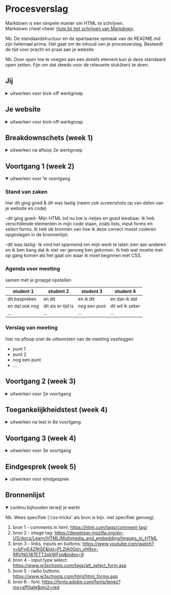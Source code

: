 # Procesverslag
Markdown is een simpele manier om HTML te schrijven.  
Markdown cheat cheet: [Hulp bij het schrijven van Markdown](https://github.com/adam-p/markdown-here/wiki/Markdown-Cheatsheet).

Nb. De standaardstructuur en de spartaanse opmaak van de README.md zijn helemaal prima. Het gaat om de inhoud van je procesverslag. Besteedt de tijd voor pracht en praal aan je website.

Nb. Door *open* toe te voegen aan een *details* element kun je deze standaard open zetten. Fijn om dat steeds voor de relevante stuk(ken) te doen.





## Jij

<details>
<summary>uitwerken voor kick-off werkgroep</summary>

### Auteur:
Jaclyn Karsseboom

#### Je startniveau:
Blauwe piste

#### Je focus:
Responsive
 
</details>





## Je website

<details>
<summary>uitwerken voor kick-off werkgroep</summary>

### Je opdracht:
https://www.thesill.com/

#### Screenshot(s) van de eerste pagina (small screen): 
Homepagina 
<img src="images/homepage.png" width="375px" alt="homepagina met een overzicht van alle planten">

#### Screenshot(s) van de tweede pagina (small screen):
Productpagina
<img src="images/productpage.png" width="375px" alt="productpagina van een enkel product met een beschrijving van verzorgingstips voor deze plant">
 
</details>




## Breakdownschets (week 1)

<details>
<summary>uitwerken na afloop 2e werkgroep</summary>

### de hele homepagina: 
<img src="images/homepageschets.png" width="375px" alt="breakdown van de hele homepagina">

### de hele productpagina: 
<img src="images/productpageschets.png" width="375px" alt="breakdown van de hele productpagina">

### dynamisch deel (bijv menu): 
<img src="images/dummy-plaatje.jpg" width="375px" alt="breakdown van een dynamisch deel">

### wellicht nog een dynamisch deel (bijv filter): 
<img src="images/dummy-plaatje.jpg" width="375px" alt="breakdown van nog een dynamisch deel">

</details>





## Voortgang 1 (week 2)

<details open>
<summary>uitwerken voor 1e voortgang</summary>

### Stand van zaken
hier dit ging goed & dit was lastig (neem ook screenshots op van delen van je website en code)

-dit ging goed- Mijn HTML tot nu toe is netjes en goed leesbaar. Ik heb verschillende elementen in mijn code staan, zoals lists, input forms en select forms. Ik heb de bronnen van hoe ik deze correct moest coderen opgeslagen in de bronnenlijst.

-dit was lastig- Ik vind het spannend om mijn werk te laten zien aan anderen en ik ben bang dat ik niet ver genoeg ben gekomen. Ik heb wat moeite met op gang komen als het gaat om waar ik moet beginnen met CSS.


### Agenda voor meeting
samen met je groepje opstellen

| student 1      | student 2          | student 3    | student 4        |
| ---            | ---                | ---          | ---              |
| dit bespreken  | en dit             | en ik dit    | en dan ik dat    |
| en dat ook nog | dit als er tijd is | nog een punt | dit wil ik zeker |
| ...            | ...                | ...          | ...              |


### Verslag van meeting
hier na afloop snel de uitkomsten van de meeting vastleggen

- punt 1
- punt 2
- nog een punt
- ...

</details>





## Voortgang 2 (week 3)

<details>
<summary>uitwerken voor 2e voortgang</summary>

### Stand van zaken
hier dit ging goed & dit was lastig (neem ook screenshots op van delen van je website en code)


### Agenda voor meeting
samen met je groepje opstellen

| student 1      | student 2          | student 3    | student 4        |
| ---            | ---                | ---          | ---              |
| dit bespreken  | en dit             | en ik dit    | en dan ik dat    |
| en dat ook nog | dit als er tijd is | nog een punt | dit wil ik zeker |
| ...            | ...                | ...          | ...              |


### Verslag van meeting
hier na afloop snel de uitkomsten van de meeting vastleggen

- punt 1
- punt 2
- nog een punt
- ...

</details>





## Toegankelijkheidstest (week 4)

<details>
<summary>uitwerken na test in 8e voortgang</summary>

### Bevindingen
Lijst met je bevindingen die in de test naar voren kwamen:

#### Titel eerste bevinding
Hier korte omschrijving (met indien nodig een afbeelding)

Hier een omschrijving van hoe het opgelost kan worden (met indien nodig een afbeelding)


#### Titel tweede bevinding. 
Hier korte omschrijving (met indien nodig een afbeelding)

Hier een omschrijving van hoe het opgelost kan worden (met indien nodig een afbeelding)


#### Titel volgende bevinding. 
Hier korte omschrijving (met indien nodig een afbeelding)

Hier een omschrijving van hoe het opgelost kan worden (met indien nodig een afbeelding)


#### Titel nog een bevinding. 
Hier korte omschrijving (met indien nodig een afbeelding)

Hier een omschrijving van hoe het opgelost kan worden (met indien nodig een afbeelding)

</details>





## Voortgang 3 (week 4)

<details>
<summary>uitwerken voor 3e voortgang</summary>

### Stand van zaken
hier dit ging goed & dit was lastig (neem ook screenshots op van delen van je website en code)


### Agenda voor meeting
samen met je groepje opstellen

| student 1      | student 2          | student 3    | student 4        |
| ---            | ---                | ---          | ---              |
| dit bespreken  | en dit             | en ik dit    | en dan ik dat    |
| en dat ook nog | dit als er tijd is | nog een punt | dit wil ik zeker |
| ...            | ...                | ...          | ...              |


### Verslag van meeting
hier na afloop snel de uitkomsten van de meeting vastleggen

- punt 1
- punt 2
- nog een punt
- ...

</details>





## Eindgesprek (week 5)

<details>
<summary>uitwerken voor eindgesprek</summary>

### Stand van zaken
hier dit ging goed & dit was lastig (neem ook screenshots op van delen van je website en code)

### Screenshot(s)

hier screenshot(s) van je eindresultaat

</details>





## Bronnenlijst

<details open>
<summary>continu bijhouden terwijl je werkt</summary>

Nb. Wees specifiek ('css-tricks' als bron is bijv. niet specifiek genoeg).

1. bron 1 - comments in html: https://html.com/tags/comment-tag/
2. bron 2 - image tag: https://developer.mozilla.org/en-US/docs/Learn/HTML/Multimedia_and_embedding/Images_in_HTML
3. bron 3 - links, inputs en buttons: https://www.youtube.com/watch?v=bFvjE4ZRtSE&list=PLZlA0Gpn_vH9xx-RRVNG187ETT2ekWFsq&index=9
4. bron 4 - input type select: https://www.w3schools.com/tags/att_select_form.asp
5. bron 5 - radio buttons: https://www.w3schools.com/html/html_forms.asp 
6. bron 6 - font: https://fonts.adobe.com/fonts/tenez?mv=affiliate&mv2=red

</details>